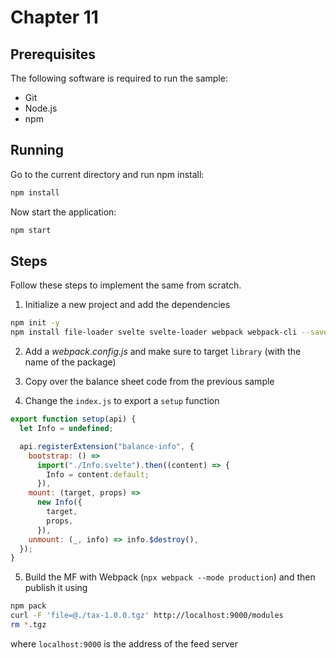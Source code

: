 # Chapter 11

## Prerequisites

The following software is required to run the sample:

- Git
- Node.js
- npm

## Running

Go to the current directory and run npm install:

```sh
npm install
```

Now start the application:

```sh
npm start
```

## Steps

Follow these steps to implement the same from scratch.

1. Initialize a new project and add the dependencies

```sh
npm init -y
npm install file-loader svelte svelte-loader webpack webpack-cli --save-dev
```

2. Add a *webpack.config.js* and make sure to target `library` (with the name of the package)

3. Copy over the balance sheet code from the previous sample

4. Change the `index.js` to export a `setup` function

```js
export function setup(api) {
  let Info = undefined;

  api.registerExtension("balance-info", {
    bootstrap: () =>
      import("./Info.svelte").then((content) => {
        Info = content.default;
      }),
    mount: (target, props) =>
      new Info({
        target,
        props,
      }),
    unmount: (_, info) => info.$destroy(),
  });
}
```

5. Build the MF with Webpack (`npx webpack --mode production`) and then publish it using

```sh
npm pack
curl -F 'file=@./tax-1.0.0.tgz' http://localhost:9000/modules
rm *.tgz
```

where `localhost:9000` is the address of the feed server
